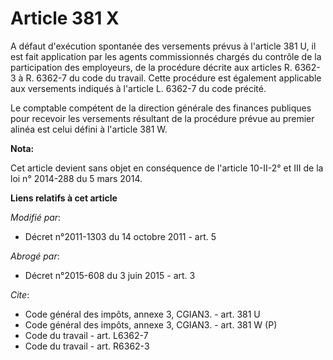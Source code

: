 # Article 381 X

A défaut d'exécution spontanée des versements prévus à l'article 381 U, il est fait application par les agents commissionnés
chargés du contrôle de la participation des employeurs, de la procédure décrite aux articles R. 6362-3 à R. 6362-7 du code du
travail. Cette procédure est également applicable aux versements indiqués à l'article L. 6362-7 du code précité. 

Le comptable compétent de la direction générale des finances publiques pour recevoir les versements résultant de la procédure
prévue au premier alinéa est celui défini à l'article 381 W.

**Nota:**

Cet article devient sans objet en conséquence de l'article 10-II-2° et III de la loi n° 2014-288 du 5 mars 2014.

**Liens relatifs à cet article**

_Modifié par_:

  - Décret n°2011-1303 du 14 octobre 2011 - art. 5

_Abrogé par_:

  - Décret n°2015-608 du 3 juin 2015 - art. 3

_Cite_:

  - Code général des impôts, annexe 3, CGIAN3. - art. 381 U
  - Code général des impôts, annexe 3, CGIAN3. - art. 381 W (P)
  - Code du travail - art. L6362-7
  - Code du travail - art. R6362-3
